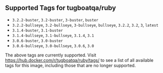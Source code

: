 ## Supported Tags for tugboatqa/ruby

* `3.2.2-buster`, `3.2-buster`, `3-buster`, `buster`
* `3.2.2-bullseye`, `3.2-bullseye`, `3-bullseye`, `bullseye`, `3.2.2`, `3.2`, `3`, `latest`
* `3.1.4-buster`, `3.1-buster`
* `3.1.4-bullseye`, `3.1-bullseye`, `3.1.4`, `3.1`
* `3.0.6-buster`, `3.0-buster`
* `3.0.6-bullseye`, `3.0-bullseye`, `3.0.6`, `3.0`

The above tags are currently supported. Visit https://hub.docker.com/r/tugboatqa/ruby/tags/ to see a list of all available tags for this image, including those that are no longer supported.
